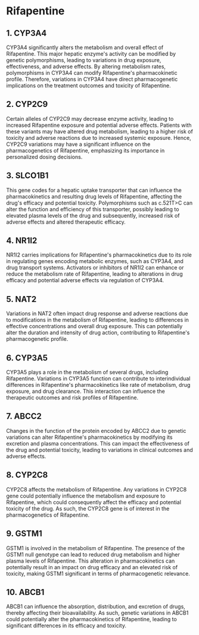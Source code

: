 # Rifapentine

## 1. CYP3A4
CYP3A4 significantly alters the metabolism and overall effect of Rifapentine. This major hepatic enzyme's activity can be modified by genetic polymorphisms, leading to variations in drug exposure, effectiveness, and adverse effects. By altering metabolism rates, polymorphisms in CYP3A4 can modify Rifapentine's pharmacokinetic profile. Therefore, variations in CYP3A4 have direct pharmacogenetic implications on the treatment outcomes and toxicity of Rifapentine.

## 2. CYP2C9
Certain alleles of CYP2C9 may decrease enzyme activity, leading to increased Rifapentine exposure and potential adverse effects. Patients with these variants may have altered drug metabolism, leading to a higher risk of toxicity and adverse reactions due to increased systemic exposure. Hence, CYP2C9 variations may have a significant influence on the pharmacogenetics of Rifapentine, emphasizing its importance in personalized dosing decisions.

## 3. SLCO1B1
This gene codes for a hepatic uptake transporter that can influence the pharmacokinetics and resulting drug levels of Rifapentine, affecting the drug's efficacy and potential toxicity. Polymorphisms such as c.521T>C can alter the function and efficiency of this transporter, possibly leading to elevated plasma levels of the drug and subsequently, increased risk of adverse effects and altered therapeutic efficacy.

## 4. NR1I2
NR1I2 carries implications for Rifapentine's pharmacokinetics due to its role in regulating genes encoding metabolic enzymes, such as CYP3A4, and drug transport systems. Activators or inhibitors of NR1I2 can enhance or reduce the metabolism rate of Rifapentine, leading to alterations in drug efficacy and potential adverse effects via regulation of CYP3A4.

## 5. NAT2
Variations in NAT2 often impact drug response and adverse reactions due to modifications in the metabolism of Rifapentine, leading to differences in effective concentrations and overall drug exposure. This can potentially alter the duration and intensity of drug action, contributing to Rifapentine's pharmacogenetic profile.

## 6. CYP3A5
CYP3A5 plays a role in the metabolism of several drugs, including Rifapentine. Variations in CYP3A5 function can contribute to interindividual differences in Rifapentine's pharmacokinetics like rate of metabolism, drug exposure, and drug clearance. This interaction can influence the therapeutic outcomes and risk profiles of Rifapentine.

## 7. ABCC2
Changes in the function of the protein encoded by ABCC2 due to genetic variations can alter Rifapentine's pharmacokinetics by modifying its excretion and plasma concentrations. This can impact the effectiveness of the drug and potential toxicity, leading to variations in clinical outcomes and adverse effects.

## 8. CYP2C8
CYP2C8 affects the metabolism of Rifapentine. Any variations in CYP2C8 gene could potentially influence the metabolism and exposure to Rifapentine, which could consequently affect the efficacy and potential toxicity of the drug. As such, the CYP2C8 gene is of interest in the pharmacogenetics of Rifapentine.

## 9. GSTM1
GSTM1 is involved in the metabolism of Rifapentine. The presence of the GSTM1 null genotype can lead to reduced drug metabolism and higher plasma levels of Rifapentine. This alteration in pharmacokinetics can potentially result in an impact on drug efficacy and an elevated risk of toxicity, making GSTM1 significant in terms of pharmacogenetic relevance.

## 10. ABCB1
ABCB1 can influence the absorption, distribution, and excretion of drugs, thereby affecting their bioavailability. As such, genetic variations in ABCB1 could potentially alter the pharmacokinetics of Rifapentine, leading to significant differences in its efficacy and toxicity.

